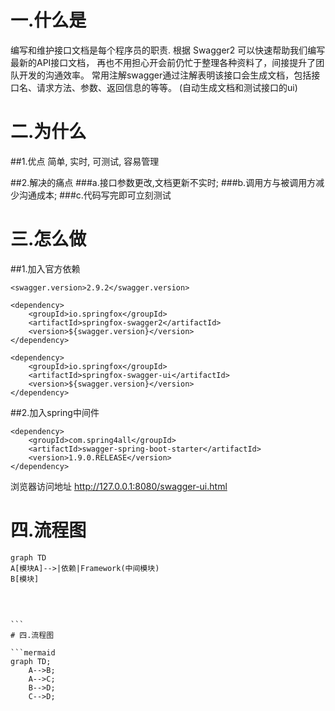 
# 一.什么是

编写和维护接口文档是每个程序员的职责.
根据 Swagger2 可以快速帮助我们编写最新的API接口文档，
再也不用担心开会前仍忙于整理各种资料了，间接提升了团队开发的沟通效率。
常用注解swagger通过注解表明该接口会生成文档，包括接口名、请求方法、参数、返回信息的等等。
(自动生成文档和测试接口的ui)

# 二.为什么

##1.优点
简单, 实时, 可测试, 容易管理

##2.解决的痛点
###a.接口参数更改,文档更新不实时;
###b.调用方与被调用方减少沟通成本;
###c.代码写完即可立刻测试

# 三.怎么做
##1.加入官方依赖
```
<swagger.version>2.9.2</swagger.version>

<dependency>
    <groupId>io.springfox</groupId>
    <artifactId>springfox-swagger2</artifactId>
    <version>${swagger.version}</version>
</dependency>

<dependency>
    <groupId>io.springfox</groupId>
    <artifactId>springfox-swagger-ui</artifactId>
    <version>${swagger.version}</version>
</dependency>
```
##2.加入spring中间件

```
<dependency>
    <groupId>com.spring4all</groupId>
    <artifactId>swagger-spring-boot-starter</artifactId>
    <version>1.9.0.RELEASE</version>
</dependency>

```


浏览器访问地址
http://127.0.0.1:8080/swagger-ui.html



# 四.流程图

```mermaid
graph TD
A[模块A]-->|依赖|Framework(中间模块)
B[模块]




```　
# 四.流程图

```mermaid
graph TD;
    A-->B;
    A-->C;
    B-->D;
    C-->D;
```






